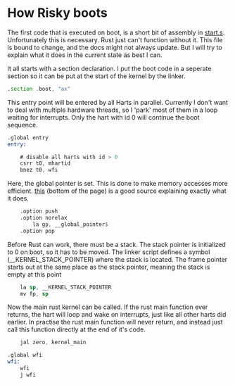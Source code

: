 
# How Risky boots
 
The first code that is executed on boot, is a short bit of assembly in 
[start.s](../src/start.s). Unfortunately this is necessary. 
Rust just can't function without it. This file is bound to change, 
and the docs might not always update. But I will try to explain what it does 
in the current state as best I can.

It all starts with a section declaration. I put the boot code in a seperate section so it can be put at the start of the kernel by the linker.

```asm
.section .boot, "ax"
```

This entry point will be entered by all Harts in parallel. Currently I don't want to deal with multiple hardware threads, 
so I 'park' most of them in a loop waiting for interrupts. Only the hart with id 0 will continue the boot sequence.
```asm
.global entry
entry:

    # disable all harts with id > 0
    csrr t0, mhartid
    bnez t0, wfi
```

Here, the global pointer is set. This is done to make memory accesses more efficient. [this](https://gnu-mcu-eclipse.github.io/arch/riscv/programmer/) 
(bottom of the page) is a good source explaining exactly what it does.   
```asm
    .option push
    .option norelax
    	la gp, __global_pointer$
    .option pop
```

Before Rust can work, there must be a stack. The stack pointer is initialized to 0 on boot, so it has to be moved. 
The linker script defines a symbol (__KERNEL_STACK_POINTER) where the stack is located. The frame pointer starts out 
at the same place as the stack pointer, meaning the stack is empty at this point
```asm
    la sp, __KERNEL_STACK_POINTER
    mv fp, sp
```

Now the main rust kernel can be called. If the rust main function ever returns, the hart will 
loop and wake on interrupts, just like all other harts did earlier. In practise the rust main function
will never return, and instead just call this function directly at the end of it's code.
```asm
    jal zero, kernel_main

.global wfi
wfi:
    wfi
    j wfi

```
 



